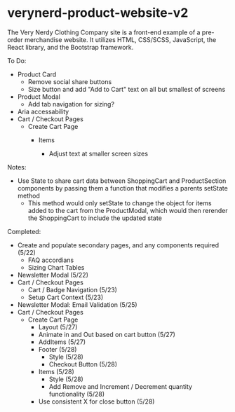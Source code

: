 # verynerd-product-website-v2
The Very Nerdy Clothing Company site is a front-end example of a pre-order merchandise website. It utilizes HTML, CSS/SCSS, JavaScript, the React library, and the Bootstrap framework.

To Do:



- Product Card
    - Remove social share buttons
    - Size button and add "Add to Cart" text on all but smallest of screens
- Product Modal
    - Add tab navigation for sizing?
- Aria accessability
- Cart / Checkout Pages
    - Create Cart Page
        - Items

            - Adjust text at smaller screen sizes


Notes:

- Use State to share cart data between ShoppingCart and ProductSection components by passing them a function that modifies a parents setState method
    - This method would only setState to change the object for items added to the cart from the ProductModal, which would then rerender the ShoppingCart to include the updated state


Completed:

- Create and populate secondary pages, and any components required (5/22)
    - FAQ accordians
    - Sizing Chart Tables
- Newsletter Modal (5/22)
- Cart / Checkout Pages
    - Cart / Badge Navigation (5/23)
    - Setup Cart Context (5/23)
- Newsletter Modal: Email Validation (5/25)
- Cart / Checkout Pages
    - Create Cart Page
        - Layout (5/27)
        - Animate in and Out based on cart button (5/27)
        - AddItems (5/27)
        - Footer (5/28)
            - Style (5/28)
            - Checkout Button (5/28)
        - Items (5/28)
            - Style (5/28)
            - Add Remove and Increment / Decrement quantity functionality (5/28)
        - Use consistent X for close button (5/28)